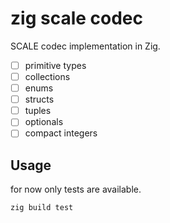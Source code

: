 # zig scale codec

SCALE codec implementation in Zig.

- [ ] primitive types
- [ ] collections
- [ ] enums
- [ ] structs
- [ ] tuples
- [ ] optionals
- [ ] compact integers

## Usage

for now only tests are available.
```zig
zig build test
```
